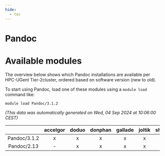 ```yaml
---
hide:
  - toc
---
```


Pandoc
======

# Available modules


The overview below shows which Pandoc installations are available per HPC-UGent Tier-2cluster, ordered based on software version (new to old).

To start using Pandoc, load one of these modules using a `module load` command like:

```shell
module load Pandoc/3.1.2
```

*(This data was automatically generated on Wed, 04 Sep 2024 at 10:06:00 CEST)*  

| |accelgor|doduo|donphan|gallade|joltik|shinx|skitty|
| :---: | :---: | :---: | :---: | :---: | :---: | :---: | :---: |
|Pandoc/3.1.2|x|x|x|x|x|x|x|
|Pandoc/2.13|-|x|x|x|x|-|x|
